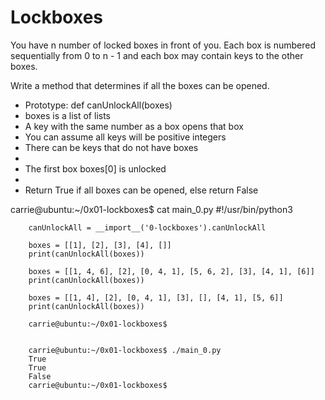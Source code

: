 # Lockboxes

You have n number of locked boxes in front of you. Each box is numbered sequentially from 0 to n - 1 and each box may contain keys to the other boxes.

Write a method that determines if all the boxes can be opened.
<ul>
<li>Prototype: def canUnlockAll(boxes)</li>
<li>boxes is a list of lists</li>
<li>A key with the same number as a box opens that box</li>
<li>You can assume all keys will be positive integers</li>
<li>There can be keys that do not have boxes<li>
<li>The first box boxes[0] is unlocked<li>
<li>Return True if all boxes can be opened, else return False</li>
</ul>
		carrie@ubuntu:~/0x01-lockboxes$ cat main_0.py
		#!/usr/bin/python3

		canUnlockAll = __import__('0-lockboxes').canUnlockAll

		boxes = [[1], [2], [3], [4], []]
		print(canUnlockAll(boxes))

		boxes = [[1, 4, 6], [2], [0, 4, 1], [5, 6, 2], [3], [4, 1], [6]]
		print(canUnlockAll(boxes))

		boxes = [[1, 4], [2], [0, 4, 1], [3], [], [4, 1], [5, 6]]
		print(canUnlockAll(boxes))

		carrie@ubuntu:~/0x01-lockboxes$


		carrie@ubuntu:~/0x01-lockboxes$ ./main_0.py
		True
		True
		False
		carrie@ubuntu:~/0x01-lockboxes$
